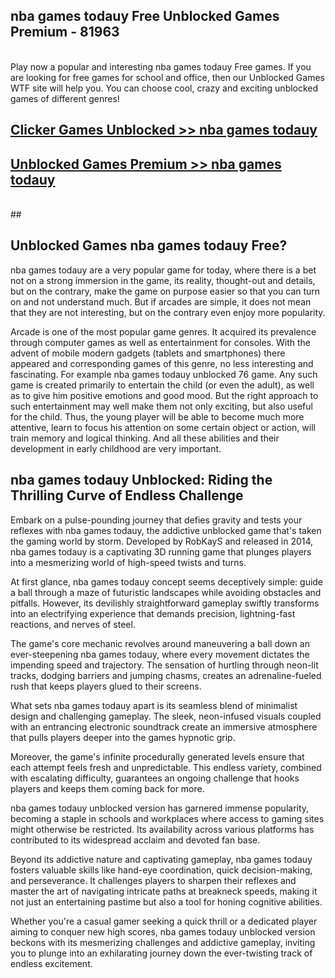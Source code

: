 ## nba games todauy Free Unblocked Games Premium - 81963 <br>
<br>
Play now a popular and interesting nba games todauy Free games. If you are looking for free games for school and office, then our Unblocked Games WTF site will help you. You can choose cool, crazy and exciting unblocked games of different genres!


##  [Clicker Games Unblocked >> nba games todauy](http://freeplayer.one?title=nba_games_todauy&ref=04)

##  [Unblocked Games Premium >> nba games todauy](http://freeplayer.one?title=nba_games_todauy&ref=04)
  <br>
  ##



## Unblocked Games nba games todauy Free?

nba games todauy are a very popular game for today, where there is a bet not on a strong immersion in the game, its reality, thought-out and details, but on the contrary, make the game on purpose easier so that you can turn on and not understand much. But if arcades are simple, it does not mean that they are not interesting, but on the contrary even enjoy more popularity.

Arcade is one of the most popular game genres. It acquired its prevalence through computer games as well as entertainment for consoles. With the advent of mobile modern gadgets (tablets and smartphones) there appeared and corresponding games of this genre, no less interesting and fascinating. For example nba games todauy unblocked 76 game. Any such game is created primarily to entertain the child (or even the adult), as well as to give him positive emotions and good mood. But the right approach to such entertainment may well make them not only exciting, but also useful for the child. Thus, the young player will be able to become much more attentive, learn to focus his attention on some certain object or action, will train memory and logical thinking. And all these abilities and their development in early childhood are very important.

##  nba games todauy Unblocked: Riding the Thrilling Curve of Endless Challenge

Embark on a pulse-pounding journey that defies gravity and tests your reflexes with nba games todauy, the addictive unblocked game that's taken the gaming world by storm. Developed by RobKayS and released in 2014, nba games todauy is a captivating 3D running game that plunges players into a mesmerizing world of high-speed twists and turns.

At first glance, nba games todauy concept seems deceptively simple: guide a ball through a maze of futuristic landscapes while avoiding obstacles and pitfalls. However, its devilishly straightforward gameplay swiftly transforms into an electrifying experience that demands precision, lightning-fast reactions, and nerves of steel.

The game's core mechanic revolves around maneuvering a ball down an ever-steepening nba games todauy, where every movement dictates the impending speed and trajectory. The sensation of hurtling through neon-lit tracks, dodging barriers and jumping chasms, creates an adrenaline-fueled rush that keeps players glued to their screens.

What sets nba games todauy apart is its seamless blend of minimalist design and challenging gameplay. The sleek, neon-infused visuals coupled with an entrancing electronic soundtrack create an immersive atmosphere that pulls players deeper into the games hypnotic grip.

Moreover, the game's infinite procedurally generated levels ensure that each attempt feels fresh and unpredictable. This endless variety, combined with escalating difficulty, guarantees an ongoing challenge that hooks players and keeps them coming back for more.

nba games todauy unblocked version has garnered immense popularity, becoming a staple in schools and workplaces where access to gaming sites might otherwise be restricted. Its availability across various platforms has contributed to its widespread acclaim and devoted fan base.

Beyond its addictive nature and captivating gameplay, nba games todauy fosters valuable skills like hand-eye coordination, quick decision-making, and perseverance. It challenges players to sharpen their reflexes and master the art of navigating intricate paths at breakneck speeds, making it not just an entertaining pastime but also a tool for honing cognitive abilities.

Whether you're a casual gamer seeking a quick thrill or a dedicated player aiming to conquer new high scores, nba games todauy unblocked version beckons with its mesmerizing challenges and addictive gameplay, inviting you to plunge into an exhilarating journey down the ever-twisting track of endless excitement.
